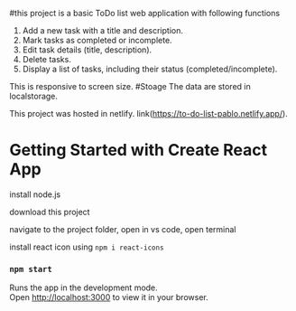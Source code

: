 #this project is a basic ToDo list web application with following functions

  1. Add a new task with a title and description.
  2. Mark tasks as completed or incomplete.
  3. Edit task details (title, description).
  4. Delete tasks.
  5. Display a list of tasks, including their status (completed/incomplete).

  This is responsive to screen size.
  #Stoage
  The data are stored in localstorage.

This project was hosted in netlify. link(https://to-do-list-pablo.netlify.app/).

# Getting Started with Create React App

install node.js

download this project

navigate to the project folder, open in vs code, open terminal

install react icon  using `npm i react-icons` 

### `npm start`

Runs the app in the development mode.\
Open [http://localhost:3000](http://localhost:3000) to view it in your browser.



